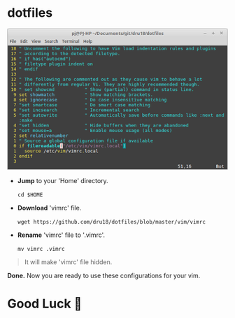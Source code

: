 # dotfiles 

![vimrc.png](https://github.com/dru18/dotfiles/blob/master/vim/vimrc.png)

- **Jump** to your 'Home' directory.

  `cd $HOME`

- **Download** 'vimrc' file.

  `wget https://github.com/dru18/dotfiles/blob/master/vim/vimrc`

- **Rename** 'vimrc' file to '.vimrc'.

  `mv vimrc .vimrc`

> It will make 'vimrc' file hidden.

**Done.** Now you are ready to use these configurations for your vim.

# Good Luck :penguin:

